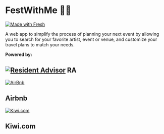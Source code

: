 # FestWithMe 🎉🛫

[![Made with Fresh](https://fresh.deno.dev/fresh-badge-dark.svg)](https://fresh.deno.dev)

A web app to simplify the process of planning your next event by allowing you to
search for your favorite artist, event or venue, and customize your travel plans
to match your needs.

**Powered by:**


[![Resident Advisor](https://i.ibb.co/47cTCRC/image-4.png)](https://www.residentadvisor.net/)
RA
---

[![AirBnb](https://i.ibb.co/K2vhLmv/image-6.png)](https://www.airbnb.co.uk/)

Airbnb
---

[![Kiwi.com](https://i.ibb.co/TRy7q0c/Group-3.png)](https://kiwi.com/) 

Kiwi.com
--
